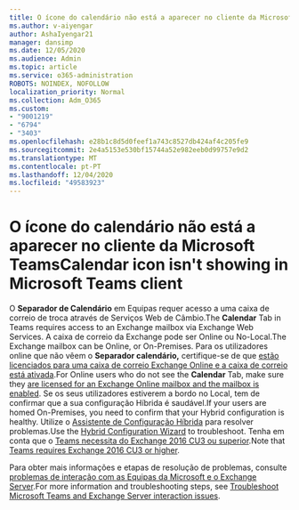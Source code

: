 ```yaml
---
title: O ícone do calendário não está a aparecer no cliente da Microsoft Teams
ms.author: v-aiyengar
author: AshaIyengar21
manager: dansimp
ms.date: 12/05/2020
ms.audience: Admin
ms.topic: article
ms.service: o365-administration
ROBOTS: NOINDEX, NOFOLLOW
localization_priority: Normal
ms.collection: Adm_O365
ms.custom:
- "9001219"
- "6794"
- "3403"
ms.openlocfilehash: e28b1c8d5d0feef1a743c8527db424af4c205fe9
ms.sourcegitcommit: 2e4a5153e530bf15744a52e982eeb0d99757e9d2
ms.translationtype: MT
ms.contentlocale: pt-PT
ms.lasthandoff: 12/04/2020
ms.locfileid: "49583923"
---
```

# <a name="calendar-icon-isnt-showing-in-microsoft-teams-client"></a><span data-ttu-id="88f7f-102">O ícone do calendário não está a aparecer no cliente da Microsoft Teams</span><span class="sxs-lookup"><span data-stu-id="88f7f-102">Calendar icon isn't showing in Microsoft Teams client</span></span>

<span data-ttu-id="88f7f-103">O **Separador de Calendário** em Equipas requer acesso a uma caixa de correio de troca através de Serviços Web de Câmbio.</span><span class="sxs-lookup"><span data-stu-id="88f7f-103">The **Calendar** Tab in Teams requires access to an Exchange mailbox via Exchange Web Services.</span></span> <span data-ttu-id="88f7f-104">A caixa de correio da Exchange pode ser Online ou No-Local.</span><span class="sxs-lookup"><span data-stu-id="88f7f-104">The Exchange mailbox can be Online, or On-Premises.</span></span> <span data-ttu-id="88f7f-105">Para os utilizadores online que não vêem o **Separador calendário,** certifique-se de que [estão licenciados para uma caixa de correio Exchange Online e a caixa de correio está ativada](https://docs.microsoft.com/exchange/recipients-in-exchange-online/create-user-mailboxes).</span><span class="sxs-lookup"><span data-stu-id="88f7f-105">For Online users who do not see the **Calendar** Tab, make sure they [are licensed for an Exchange Online mailbox and the mailbox is enabled](https://docs.microsoft.com/exchange/recipients-in-exchange-online/create-user-mailboxes).</span></span> <span data-ttu-id="88f7f-106">Se os seus utilizadores estiverem a bordo no Local, tem de confirmar que a sua configuração Híbrida é saudável.</span><span class="sxs-lookup"><span data-stu-id="88f7f-106">If your users are homed On-Premises, you need to confirm that your Hybrid configuration is healthy.</span></span> <span data-ttu-id="88f7f-107">Utilize o [Assistente de Configuração Híbrida](https://docs.microsoft.com/exchange/hybrid-deployment/hybrid-agent) para resolver problemas.</span><span class="sxs-lookup"><span data-stu-id="88f7f-107">Use the [Hybrid Configuration Wizard](https://docs.microsoft.com/exchange/hybrid-deployment/hybrid-agent) to troubleshoot.</span></span> <span data-ttu-id="88f7f-108">Tenha em conta que o [Teams necessita do Exchange 2016 CU3 ou superior](https://docs.microsoft.com/microsoftteams/exchange-teams-interact).</span><span class="sxs-lookup"><span data-stu-id="88f7f-108">Note that [Teams requires Exchange 2016 CU3 or higher](https://docs.microsoft.com/microsoftteams/exchange-teams-interact).</span></span>

<span data-ttu-id="88f7f-109">Para obter mais informações e etapas de resolução de problemas, consulte [problemas de interação com as Equipas da Microsoft e o Exchange Server](https://docs.microsoft.com/microsoftteams/troubleshoot/known-issues/teams-exchange-interaction-issue).</span><span class="sxs-lookup"><span data-stu-id="88f7f-109">For more information and troubleshooting steps, see [Troubleshoot Microsoft Teams and Exchange Server interaction issues](https://docs.microsoft.com/microsoftteams/troubleshoot/known-issues/teams-exchange-interaction-issue).</span></span>
